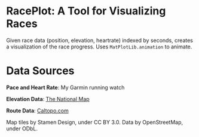 # RacePlot: A Tool for Visualizing Races

Given race data (position, elevation, heartrate) indexed by seconds, creates a visualization of the race progress. Uses `MatPlotLib.animation` to animate.

# Data Sources
__Pace and Heart Rate__: My Garmin running watch

__Elevation Data__: [The National Map](https://viewer.nationalmap.gov/basic/)

__Route Data__: [Caltopo.com](https://caltopo.com/map.html)


Map tiles by Stamen Design, under CC BY 3.0. Data by OpenStreetMap, under ODbL.

